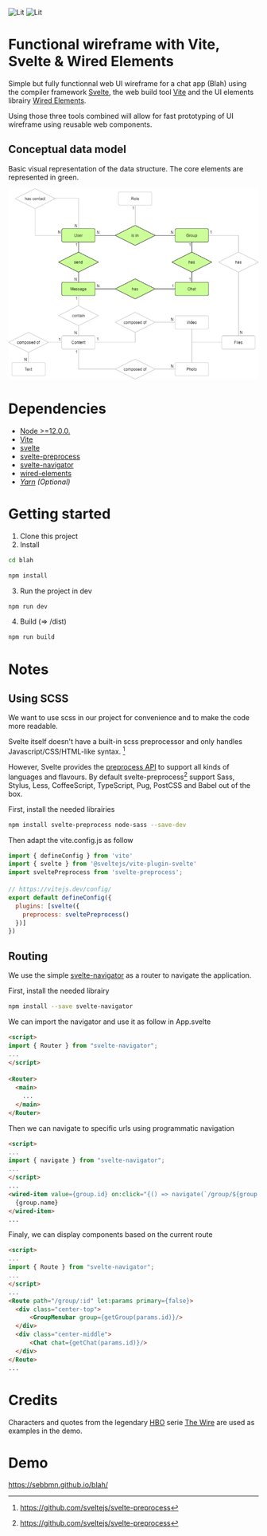<img src="https://vitejs.dev/logo.svg" alt="Lit" height="100">   <img src="https://svelte.dev/svelte-logo-horizontal.svg" alt="Lit" height="100">

# Functional wireframe with Vite, Svelte & Wired Elements
Simple but fully functionnal web UI wireframe for a chat app (Blah) using the compiler framework [Svelte](https://svelte.dev/), the web build tool [Vite](https://vitejs.dev/) and the UI elements librairy [Wired Elements](https://wiredjs.com/).

Using those three tools combined will allow for fast prototyping of UI wireframe using reusable web components.

## Conceptual data model
Basic visual representation of the data structure. The core elements are represented in green.

![ER Diagram](assets/ER_diagram.png)

# Dependencies
* [Node >=12.0.0.](https://nodejs.org/en/)
* [Vite](https://github.com/vitejs/vite)
* [svelte](https://github.com/sveltejs/svelte)
* [svelte-preprocess](https://github.com/sveltejs/svelte-preprocess)
* [svelte-navigator](https://github.com/mefechoel/svelte-navigator)
* [wired-elements](https://github.com/rough-stuff/wired-elements)
* [*Yarn*](https://yarnpkg.com/) *(Optional)*
# Getting started
1. Clone this project
2. Install
````bash
cd blah
````
````bash
npm install
````
3. Run the project in dev
````bash
npm run dev
````
4. Build (=> /dist)
````bash
npm run build
````

# Notes

## Using SCSS
We want to use scss in our project for convenience and to make the code more readable.

Svelte itself doesn't have a built-in scss preprocessor and only handles Javascript/CSS/HTML-like syntax. [^1]

However, Svelte provides the [preprocess API](https://svelte.dev/docs#svelte_preprocess) to support all kinds of languages and flavours. By default svelte-preprocess[^1] support Sass, Stylus, Less, CoffeeScript, TypeScript, Pug, PostCSS and Babel out of the box.

First, install the needed librairies

````bash
npm install svelte-preprocess node-sass --save-dev
````
Then adapt the vite.config.js as follow

````js
import { defineConfig } from 'vite'
import { svelte } from '@sveltejs/vite-plugin-svelte'
import sveltePreprocess from 'svelte-preprocess';

// https://vitejs.dev/config/
export default defineConfig({
  plugins: [svelte({
    preprocess: sveltePreprocess()
  })]
})
````
## Routing
We use the simple [svelte-navigator](https://github.com/mefechoel/svelte-navigator) as a router to navigate the application.

First, install the needed librairy

````bash
npm install --save svelte-navigator
````

We can import the navigator and use it as follow in App.svelte

````html
<script>
import { Router } from "svelte-navigator";
...
</script>

<Router>
  <main>
    ...
  </main>
</Router>
````
Then we can navigate to specific urls using programmatic navigation
````html
<script>
...
import { navigate } from "svelte-navigator";
...
</script>
...
<wired-item value={group.id} on:click="{() => navigate(`/group/${group.id}`)}">
  {group.name}
</wired-item>
...
````
Finaly, we can display components based on the current route
````html
<script>
...
import { Route } from "svelte-navigator";
...
</script>
...
<Route path="/group/:id" let:params primary={false}>
  <div class="center-top">
      <GroupMenubar group={getGroup(params.id)}/>
  </div>
  <div class="center-middle">
      <Chat chat={getChat(params.id)}/>
  </div>
</Route>
...
````
# Credits
Characters and quotes from the legendary [HBO](https://www.hbo.com/the-wire) serie [The Wire](https://en.wikipedia.org/wiki/The_Wire) are used as examples in the demo. 

# Demo
https://sebbmn.github.io/blah/

[^1]: https://github.com/sveltejs/svelte-preprocess
